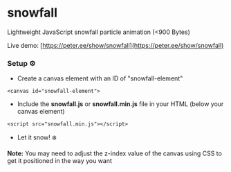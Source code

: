 # snowfall
Lightweight JavaScript snowfall particle animation (&lt;900 Bytes)

Live demo: [https://peter.ee/show/snowfall](https://peter.ee/show/snowfall)

### Setup ⚙️

- Create a canvas element with an ID of "snowfall-element"
```
<canvas id="snowfall-element">
```
- Include the **snowfall.js** or **snowfall.min.js** file in your HTML (below your canvas element)
```
<script src="snowfall.min.js"></script>
```
- Let it snow! ❄️

**Note:** You may need to adjust the z-index value of the canvas using CSS to get it positioned in the way you want
